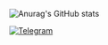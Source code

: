 ![Anurag's GitHub stats](https://github-readme-stats.vercel.app/api?username=arwichok&show_icons=true&theme=radical)


[![Telegram](https://img.shields.io/static/v1?label=&message=Telegram&style=for-the-badge&logo=telegram&color=%2332afed)](https://t.me/arwichok)

